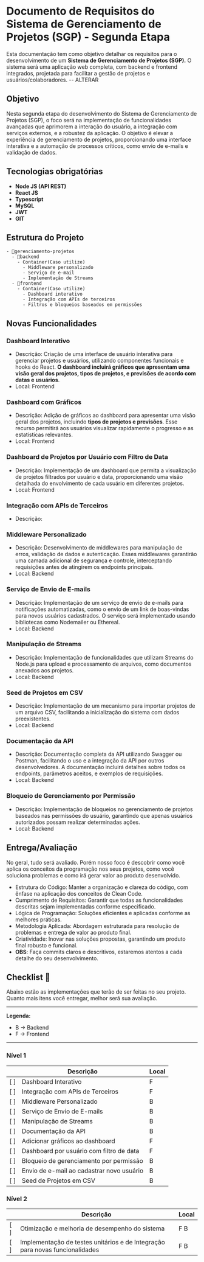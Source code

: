 # Documento de Requisitos do Sistema de Gerenciamento de Projetos (SGP) - Segunda Etapa

Esta documentação tem como objetivo detalhar os requisitos para o desenvolvimento de um <strong>Sistema de Gerenciamento de Projetos (SGP).</strong> O sistema será uma aplicação web completa, com backend e frontend integrados, projetada para facilitar a gestão de projetos e usuários/colaboradores. -- ALTERAR

## Objetivo

Nesta segunda etapa do desenvolvimento do Sistema de Gerenciamento de Projetos (SGP), o foco será na implementação de funcionalidades avançadas que aprimorem a interação do usuário, a integração com serviços externos, e a robustez da aplicação. O objetivo é elevar a experiência de gerenciamento de projetos, proporcionando uma interface interativa e a automação de processos críticos, como envio de e-mails e validação de dados.


## Tecnologias obrigatórias
- **Node JS (API REST)**
- **React JS**
- **Typescript**
- **MySQL**
- **JWT**
- **GIT**
  

## Estrutura do Projeto 

```
- 📂gerenciamento-projetos
  - 📂backend
    - Container(Caso utilize)
      - Middleware personalizado
      - Serviço de e-mail
      - Implementação de Streams
  - 📂frontend
    - Container(Caso utilize)
      - Dashboard interativo
      - Integração com APIs de terceiros
      - Filtros e bloqueios baseados em permissões
```

## **Novas Funcionalidades**

### **Dashboard Interativo**

- Descrição: Criação de uma interface de usuário interativa para gerenciar projetos e usuários, utilizando componentes funcionais e hooks do React. **O dashboard incluirá gráficos que apresentam uma visão geral dos projetos, tipos de projetos, e previsões de acordo com datas e usuários**.
- Local: Frontend

### **Dashboard com Gráficos**

- Descrição: Adição de gráficos ao dashboard para apresentar uma visão geral dos projetos, incluindo **tipos de projetos e previsões**. Esse recurso permitirá aos usuários visualizar rapidamente o progresso e as estatísticas relevantes.
- Local: Frontend

### **Dashboard de Projetos por Usuário com Filtro de Data**

- Descrição: Implementação de um dashboard que permita a visualização de projetos filtrados por usuário e data, proporcionando uma visão detalhada do envolvimento de cada usuário em diferentes projetos.
- Local: Frontend

### **Integração com APIs de Terceiros**
- Descrição:

### **Middleware Personalizado**
- Descrição: Desenvolvimento de middlewares para manipulação de erros, validação de dados e autenticação. Esses middlewares garantirão uma camada adicional de segurança e controle, interceptando requisições antes de atingirem os endpoints principais.
- Local: Backend

### **Serviço de Envio de E-mails**
- Descrição: Implementação de um serviço de envio de e-mails para notificações automatizadas, como o envio de um link de boas-vindas para novos usuários cadastrados. O serviço será implementado usando bibliotecas como Nodemailer ou Ethereal.
- Local: Backend

### **Manipulação de Streams**
- Descrição: Implementação de funcionalidades que utilizam Streams do Node.js para upload e processamento de arquivos, como documentos anexados aos projetos.
- Local: Backend

### **Seed de Projetos em CSV**
- Descrição: Implementação de um mecanismo para importar projetos de um arquivo CSV, facilitando a inicialização do sistema com dados preexistentes.
- Local: Backend

### **Documentação da API**
- Descrição: Documentação completa da API utilizando Swagger ou Postman, facilitando o uso e a integração da API por outros desenvolvedores. A documentação incluirá detalhes sobre todos os endpoints, parâmetros aceitos, e exemplos de requisições.
- Local: Backend

### **Bloqueio de Gerenciamento por Permissão**
- Descrição: Implementação de bloqueios no gerenciamento de projetos baseados nas permissões do usuário, garantindo que apenas usuários autorizados possam realizar determinadas ações.
- Local: Backend

## **Entrega/Avaliação** 
No geral, tudo será avaliado. Porém nosso foco é descobrir como você aplica os conceitos da programação nos seus projetos, como você soluciona problemas e como irá gerar valor ao produto desenvolvido.

- Estrutura do Código: Manter a organização e clareza do código, com ênfase na aplicação dos conceitos de Clean Code.
- Cumprimento de Requisitos: Garantir que todas as funcionalidades descritas sejam implementadas conforme especificado.
- Lógica de Programação: Soluções eficientes e aplicadas conforme as melhores práticas.
- Metodologia Aplicada: Abordagem estruturada para resolução de problemas e entrega de valor ao produto final.
- Criatividade: Inovar nas soluções propostas, garantindo um produto final robusto e funcional.
- **OBS**: Faça commits claros e descritivos, estaremos atentos a cada detalhe do seu desenvolvimento.

## Checklist 📝

Abaixo estão as implementações que terão de ser feitas no seu projeto. Quanto mais itens você entregar, melhor será sua avaliação.

---

**Legenda:**

- B -> Backend
- F -> Frontend

---

### Nível 1

|     | Descrição                  | Local |
| --- | -------------------------- | ----- |
| [ ] | Dashboard Interativo           |  F    |
| [ ] | Integração com APIs de Terceiros      |  F   |
| [ ] | Middleware Personalizado           |   B  |
| [ ] | Serviço de Envio de E-mails         |    B  |
| [ ] | Manipulação de Streams             |   B  |
| [ ] | Documentação da API       |    B  |
| [ ] | Adicionar gráficos ao dashboard         |  F    |
| [ ] | Dashboard por usuário com filtro de data           |  F   |
| [ ] | Bloqueio de gerenciamento por permissão     |    B  |
| [ ] | Envio de e-mail ao cadastrar novo usuário          |    B  |
| [ ] | Seed de Projetos em CSV     |    B  |


### Nível 2

|     | Descrição	                                            | Local |
| --- | ------------------------------------------------      | ----- |
| [ ] |	Otimização e melhoria de desempenho do sistema	    |  F B  |
| [ ] | Implementação de testes unitários e de Integração para novas funcionalidades                     |  F B  |



